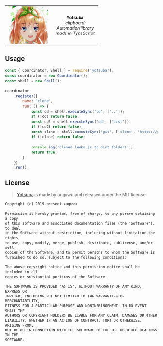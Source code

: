 <table style="width: 100%; border-style: none;"><tr>
<td style="width: 140px; text-align: center;"><img width="128px" src="./assets/Yotsuba.jpg" alt="Yotsuba">
</td>
<td style="width: 140px; text-align: center;">
<strong>Yotsuba</strong><br/>
<i>:clipboard: Automation library made in TypeScript</i>
</td>
</tr></table>

## Usage

```js
const { Coordinator, Shell } = require('yotsuba');
const coordinator = new Coordinator();
const shell = new Shell();

coordinator
    .register({
        name: 'clone',
        run: () => {
            const cd = shell.executeSync('cd', ['..']);
            if (!cd) return false;
            const cd2 = shell.executeSync('cd', ['dist']);
            if (!cd2) return false;
            const clone = shell.executeSync('git', ['clone', 'https://github.com/ohlookitsderpy/leeks.js']);
            if (!clone) return false;

            console.log('Cloned leeks.js to dist folder!');
            return true;
        }
    })
    .run();
```

## License

> [Yotsuba](https://github.com/auguwu/yotsuba) is made by auguwu and released under the MIT license

```
Copyright (c) 2019-present auguwu

Permission is hereby granted, free of charge, to any person obtaining a copy
of this software and associated documentation files (the "Software"), to deal
in the Software without restriction, including without limitation the rights
to use, copy, modify, merge, publish, distribute, sublicense, and/or sell
copies of the Software, and to permit persons to whom the Software is
furnished to do so, subject to the following conditions:

The above copyright notice and this permission notice shall be included in all
copies or substantial portions of the Software.

THE SOFTWARE IS PROVIDED "AS IS", WITHOUT WARRANTY OF ANY KIND, EXPRESS OR
IMPLIED, INCLUDING BUT NOT LIMITED TO THE WARRANTIES OF MERCHANTABILITY,
FITNESS FOR A PARTICULAR PURPOSE AND NONINFRINGEMENT. IN NO EVENT SHALL THE
AUTHORS OR COPYRIGHT HOLDERS BE LIABLE FOR ANY CLAIM, DAMAGES OR OTHER
LIABILITY, WHETHER IN AN ACTION OF CONTRACT, TORT OR OTHERWISE, ARISING FROM,
OUT OF OR IN CONNECTION WITH THE SOFTWARE OR THE USE OR OTHER DEALINGS IN THE
SOFTWARE.
```
